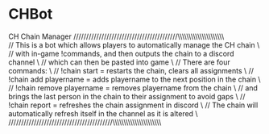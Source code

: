 # CHBot
CH Chain Manager
/////////////////////////////////////////\\\\\\\\\\\\\\\\\\\\\\\\\\\\\\\\\\\\\\\\\\\
//  This is a bot which allows players to automatically manage the CH chain       \\
//     with in-game !commands, and then outputs the chain to a discord channel    \\
//     which can then be pasted into game                                         \\
//  There are four commands:                                                      \\
//  !chain start = restarts the chain, clears all assignments                     \\
//  !chain add playername = adds playername to the next position in the chain     \\
//  !chain remove playername = removes playername from the chain                  \\
//     and brings the last person in the chain to their assignment to avoid gaps  \\
//  !chain report = refreshes the chain assignment in discord                     \\
//  The chain will automatically refresh itself in the channel as it is altered   \\
/////////////////////////////////////////\\\\\\\\\\\\\\\\\\\\\\\\\\\\\\\\\\\\\\\\\\\
